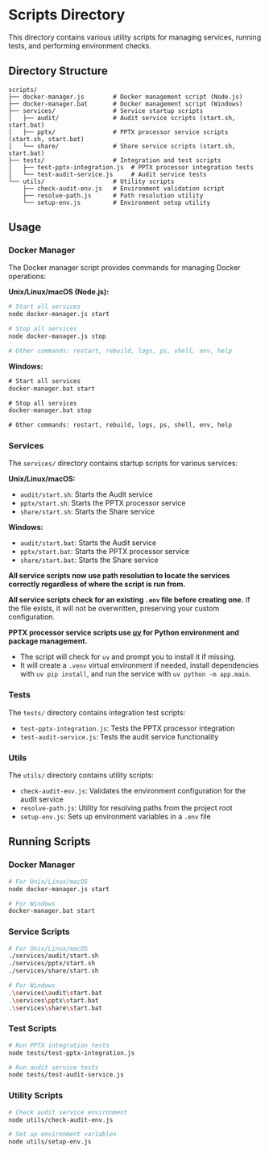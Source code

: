# Scripts Directory

This directory contains various utility scripts for managing services, running tests, and performing environment checks.

## Directory Structure

```
scripts/
├── docker-manager.js        # Docker management script (Node.js)
├── docker-manager.bat       # Docker management script (Windows)
├── services/                # Service startup scripts
│   ├── audit/               # Audit service scripts (start.sh, start.bat)
│   ├── pptx/                # PPTX processor service scripts (start.sh, start.bat)
│   └── share/               # Share service scripts (start.sh, start.bat)
├── tests/                   # Integration and test scripts
│   ├── test-pptx-integration.js  # PPTX processor integration tests
│   └── test-audit-service.js     # Audit service tests
└── utils/                   # Utility scripts
    ├── check-audit-env.js   # Environment validation script
    ├── resolve-path.js      # Path resolution utility
    └── setup-env.js         # Environment setup utility
```

## Usage

### Docker Manager

The Docker manager script provides commands for managing Docker operations:

**Unix/Linux/macOS (Node.js):**
```bash
# Start all services
node docker-manager.js start

# Stop all services
node docker-manager.js stop

# Other commands: restart, rebuild, logs, ps, shell, env, help
```

**Windows:**
```cmd
# Start all services
docker-manager.bat start

# Stop all services
docker-manager.bat stop

# Other commands: restart, rebuild, logs, ps, shell, env, help
```

### Services

The `services/` directory contains startup scripts for various services:

**Unix/Linux/macOS:**
- `audit/start.sh`: Starts the Audit service
- `pptx/start.sh`: Starts the PPTX processor service
- `share/start.sh`: Starts the Share service

**Windows:**
- `audit/start.bat`: Starts the Audit service
- `pptx/start.bat`: Starts the PPTX processor service
- `share/start.bat`: Starts the Share service

**All service scripts now use path resolution to locate the services correctly regardless of where the script is run from.**

**All service scripts check for an existing `.env` file before creating one.** If the file exists, it will not be overwritten, preserving your custom configuration.

**PPTX processor service scripts use [uv](https://github.com/astral-sh/uv) for Python environment and package management.**
- The script will check for `uv` and prompt you to install it if missing.
- It will create a `.venv` virtual environment if needed, install dependencies with `uv pip install`, and run the service with `uv python -m app.main`.

### Tests

The `tests/` directory contains integration test scripts:
- `test-pptx-integration.js`: Tests the PPTX processor integration
- `test-audit-service.js`: Tests the audit service functionality

### Utils

The `utils/` directory contains utility scripts:
- `check-audit-env.js`: Validates the environment configuration for the audit service
- `resolve-path.js`: Utility for resolving paths from the project root
- `setup-env.js`: Sets up environment variables in a `.env` file

## Running Scripts

### Docker Manager
```bash
# For Unix/Linux/macOS
node docker-manager.js start

# For Windows
docker-manager.bat start
```

### Service Scripts
```bash
# For Unix/Linux/macOS
./services/audit/start.sh
./services/pptx/start.sh
./services/share/start.sh

# For Windows
.\services\audit\start.bat
.\services\pptx\start.bat
.\services\share\start.bat
```

### Test Scripts
```bash
# Run PPTX integration tests
node tests/test-pptx-integration.js

# Run audit service tests
node tests/test-audit-service.js
```

### Utility Scripts
```bash
# Check audit service environment
node utils/check-audit-env.js

# Set up environment variables
node utils/setup-env.js
``` 